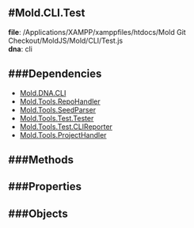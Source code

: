 
#Mold.CLI.Test
---------------------------------------

__file__: /Applications/XAMPP/xamppfiles/htdocs/Mold Git Checkout/MoldJS/Mold/CLI/Test.js  
__dna__: cli  


	






###Dependencies
--------------

* [Mold.DNA.CLI](../../Mold/DNA/CLI.md) 
* [Mold.Tools.RepoHandler](../../Mold/Tools/RepoHandler.md) 
* [Mold.Tools.SeedParser](../../Mold/Tools/SeedParser.md) 
* [Mold.Tools.Test.Tester](../../Mold/Tools/Test/Tester.md) 
* [Mold.Tools.Test.CLIReporter](../../Mold/Tools/Test/CLIReporter.md) 
* [Mold.Tools.ProjectHandler](../../Mold/Tools/ProjectHandler.md) 



   
###Methods
--------------
 

 
  
###Properties
-------------


 

###Objects
------------



		
